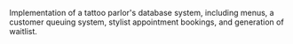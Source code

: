 Implementation of a tattoo parlor's database system, including menus, a customer queuing system, stylist appointment bookings, and generation of waitlist.
